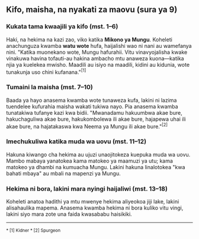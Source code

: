 ## Kifo, maisha, na nyakati za maovu (sura ya 9)

### Kukata tama kwaajili ya kifo (mst. 1–6)

Haki, na hekima na kazi zao, viko katika **Mikono ya Mungu**. Koheleti anachunguza kwamba **watu wote** hufa, haijalishi wao ni nani au wamefanya nini. "Katika muonekano wote, Mungu hafurahii. Vitu vinavyojalisha kwake vinakuwa havina tofauti-au hakina ambacho mtu anaweza kuona—katika njia ya kuelekea mwisho. Maadili au isiyo na maadili, kidini au kidunia, wote tunakunja uso chini kufanana."<sup>[1]</sup>

### Tumaini la maisha (mst. 7–10)

Baada ya hayo anasema kwamba wote tunaweza kufa, lakini ni lazima tuendelee kufurahia maisha wakati tukiwa nayo. Pia anasema kwamba tunatakiwa tufanye kazi kwa bidii. "Mwanadamu hakuumbwa akae bure, hakuchaguliwa akae bure, hakukombolewa ili akae bure, hajapewa uhai ili akae bure, na hajatakaswa kwa Neema ya Mungu ili akae bure."<sup>[2]</sup>

### Imechukuliwa katika muda wa uovu (mst. 11–12)

Hakuna kiwango cha hekima au ujuzi unaojitokeza kuepuka muda wa uovu. Mambo mabaya yanatokea kama matokeo ya maamuzi ya utu; kama matokeo ya dhambi na kumuacha Mungu. Lakini hakuna linalotokea "kwa bahati mbaya" au mbali na mapenzi ya Mungu.

### Hekima ni bora, lakini mara nyingi haijaliwi (mst. 13–18)

Koheleti anatoa hadithi ya mtu mwenye hekima aliyeokoa jiji lake, lakini alisahaulika mapema. Anasema kwamba hekima ni bora kuliko vitu vingi, lakini siyo mara zote una faida kwasababu haisikiki.

-------------------------------------------------------

<small>
* [1] Kidner
* [2] Spurgeon
</small>


